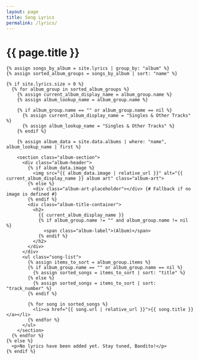 ```yaml
---
layout: page
title: Song Lyrics
permalink: /lyrics/
---
```


<div class="content-container">
  <main class="main-content lyrics-listing">
    <div class="lyrics-listing-header">
      <h1>{{ page.title }}</h1>
    </div>

    {% assign songs_by_album = site.lyrics | group_by: "album" %}
    {% assign sorted_album_groups = songs_by_album | sort: "name" %}

    {% if site.lyrics.size > 0 %}
      {% for album_group in sorted_album_groups %}
        {% assign current_album_display_name = album_group.name %}
        {% assign album_lookup_name = album_group.name %}

        {% if album_group.name == "" or album_group.name == nil %}
          {% assign current_album_display_name = "Singles & Other Tracks" %}
          {% assign album_lookup_name = "Singles & Other Tracks" %}
        {% endif %}

        {% assign album_data = site.data.albums | where: "name", album_lookup_name | first %}

        <section class="album-section">
          <div class="album-header">
            {% if album_data.image %}
              <img src="{{ album_data.image | relative_url }}" alt="{{ current_album_display_name }} album art" class="album-art">
            {% else %}
              <div class="album-art-placeholder"></div> {# Fallback if no image is defined #}
            {% endif %}
            <div class="album-title-container">
              <h2>
                {{ current_album_display_name }}
                {% if album_group.name != "" and album_group.name != nil %}
                  <span class="album-label">(Album)</span>
                {% endif %}
              </h2>
            </div>
          </div>
          <ul class="song-list">
            {% assign items_to_sort = album_group.items %}
            {% if album_group.name == "" or album_group.name == nil %}
              {% assign sorted_songs = items_to_sort | sort: "title" %}
            {% else %}
              {% assign sorted_songs = items_to_sort | sort: "track_number" %}
            {% endif %}

            {% for song in sorted_songs %}
              <li><a href="{{ song.url | relative_url }}">{{ song.title }}</a></li>
            {% endfor %}
          </ul>
        </section>
      {% endfor %}
    {% else %}
      <p>No lyrics have been added yet. Stay tuned, Bandito!</p>
    {% endif %}
  </main>
</div>